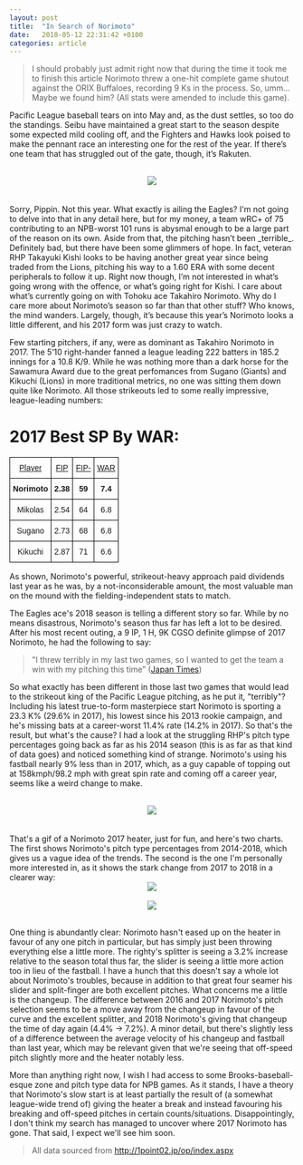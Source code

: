 ```yaml
---
layout: post
title:  "In Search of Norimoto"
date:   2018-05-12 22:31:42 +0100
categories: article
---
```


>I should probably just admit right now that during the time it took me to finish this article Norimoto threw a one-hit complete game shutout against the ORIX Buffaloes, recording 9 Ks in the process. So, umm… Maybe we found him? (All stats were amended to include this game).

Pacific League baseball tears on into May and, as the dust settles, so too do the standings. Seibu have maintained a great start to the season despite some expected mild cooling off, and the Fighters and Hawks look poised to make the pennant race an interesting one for the rest of the year. If there’s one team that has struggled out of the gate, though, it’s Rakuten.
<br><br/>
<div style="text-align:center"><img src ="https://i.imgur.com/QQ1LWy1.gif" /></div>  
<br><br/>
Sorry, Pippin. Not this year.    
What exactly is ailing the Eagles? I'm not going to delve into that in any detail here, but for my money, a team wRC+ of 75 contributing to an NPB-worst 101 runs is abysmal enough to be a large part of the reason on its own. Aside from that, the pitching hasn’t been _terrible_. Definitely bad, but there have been some glimmers of hope. In fact, veteran RHP Takayuki Kishi looks to be having another great year since being traded from the Lions, pitching his way to a 1.60 ERA with some decent peripherals to follow it up. Right now though, I’m not interested in what’s going wrong with the offence, or what’s going right for Kishi. I care about what’s currently going on with Tohoku ace Takahiro Norimoto. Why do I care more about Norimoto’s season so far than that other stuff? Who knows, the mind wanders. Largely, though, it’s because this year’s Norimoto looks a little different, and his 2017 form was just crazy to watch.  

Few starting pitchers, if any, were as dominant as Takahiro Norimoto in 2017. The 5’10 right-hander fanned a league leading 222 batters in 185.2 innings for a 10.8 K/9. While he was nothing more than a dark horse for the Sawamura Award due to the great perfomances from Sugano (Giants) and Kikuchi (Lions) in more traditional metrics, no one was sitting them down quite like Norimoto. All those strikeouts led to some really impressive, league-leading numbers:  
# 2017 Best SP By WAR:

<style type="text/css">
.tg  {border-collapse:collapse;border-spacing:0;}
.tg td{font-family:Arial, sans-serif;font-size:14px;padding:10px 5px;border-style:solid;border-width:1px;overflow:hidden;word-break:normal;border-color:black;}
.tg th{font-family:Arial, sans-serif;font-size:14px;font-weight:normal;padding:10px 5px;border-style:solid;border-width:1px;overflow:hidden;word-break:normal;border-color:black;}
.tg .tg-baqh{text-align:center;vertical-align:top}
.tg .tg-if35{text-decoration:underline;text-align:center;vertical-align:top}
.tg .tg-amwm{font-weight:bold;text-align:center;vertical-align:top}
</style>
<table class="tg">
  <tr>
    <th class="tg-if35">Player</th>
    <th class="tg-if35">FIP</th>
    <th class="tg-if35">FIP-</th>
    <th class="tg-if35">WAR</th>
  </tr>
  <tr>
    <td class="tg-amwm">Norimoto</td>
    <td class="tg-amwm">2.38</td>
    <td class="tg-amwm">59</td>
    <td class="tg-amwm">7.4</td>
  </tr>
  <tr>
    <td class="tg-baqh">Mikolas</td>
    <td class="tg-baqh">2.54</td>
    <td class="tg-baqh">64</td>
    <td class="tg-baqh">6.8</td>
  </tr>
  <tr>
    <td class="tg-baqh">Sugano</td>
    <td class="tg-baqh">2.73</td>
    <td class="tg-baqh">68</td>
    <td class="tg-baqh">6.8</td>
  </tr>
  <tr>
    <td class="tg-baqh">Kikuchi</td>
    <td class="tg-baqh">2.87</td>
    <td class="tg-baqh">71</td>
    <td class="tg-baqh">6.6</td>
  </tr>
</table>

As shown, Norimoto's powerful, strikeout-heavy approach paid dividends last year as he was, by a not-inconsiderable amount, the most valuable man on the mound with the fielding-independent stats to match.  

The Eagles ace's 2018 season is telling a different story so far. While by no means disastrous, Norimoto's season thus far has left a lot to be desired. After his most recent outing, a 9 IP, 1 H, 9K CGSO definite glimpse of 2017 Norimoto, he had the following to say:
>"I threw terribly in my last two games, so I wanted to get the team a win with my pitching this time” ([Japan Times](https://www.japantimes.co.jp/sports/2018/05/12/baseball/japanese-baseball/eagles-ace-takahiro-norimoto-hurls-one-hit-shutout/))  

So what exactly has been different in those last two games that would lead to the strikeout king of the Pacific League pitching, as he put it, "terribly"? Including his latest true-to-form masterpiece start Norimoto is sporting a 23.3 K% (29.6% in 2017), his lowest since his 2013 rookie campaign, and he's missing bats at a career-worst 11.4% rate (14.2% in 2017). So that's the result, but what's the cause? I had a look at the struggling RHP's pitch type percentages going back as far as his 2014 season (this is as far as that kind of data goes) and noticed something kind of strange. Norimoto's using his fastball nearly 9% less than in 2017, which, as a guy capable of topping out at 158kmph/98.2 mph with great spin rate and coming off a career year, seems like a weird change to make.
<br><br/>
<div style="text-align: center"><img src="https://media.giphy.com/media/l4pT4SIV3Fxr5xTXO/giphy.gif"/></div>
<br><br/>
That's a gif of a Norimoto 2017 heater, just for fun, and here's two charts. The first shows Norimoto's pitch type percentages from 2014-2018, which gives us a vague idea of the trends. The second is the one I'm personally more interested in, as it shows the stark change from 2017 to 2018 in a clearer way:
<br>
<div style="text-align: center"><img src="https://i.imgur.com/naIlTMb.png"/></div>
<br>
<div style="text-align: center"><img src="https://i.imgur.com/HXeyJ0O.png"/></div>
<br>

One thing is abundantly clear: Norimoto hasn't eased up on the heater in favour of any one pitch in particular, but has simply just been throwing everything else a little more. The righty's splitter is seeing a 3.2% increase relative to the season total thus far, the slider is seeing a little more action too in lieu of the fastball. I have a hunch that this doesn't say a whole lot about Norimoto's troubles, because in addition to that great four seamer his slider and split-finger are both excellent pitches. What concerns me a little is the changeup. The difference between 2016 and 2017 Norimoto's pitch selection seems to be a move away from the changeup in favour of the curve and the excellent splitter, and 2018 Norimoto's giving that changeup the time of day again (4.4% -> 7.2%). A minor detail, but there's slightly less of a difference between the average velocity of his changeup and fastball than last year, which may be
relevant given that we're seeing that off-speed pitch slightly more and the heater notably less.  

More than anything right now, I wish I had access to some Brooks-baseball-esque zone and pitch type data for NPB games. As it stands, I have a theory that Norimoto's slow start is at least partially the result of (a somewhat league-wide trend of) giving the heater a break and instead favouring his breaking and off-speed pitches in certain counts/situations. Disappointingly, I don't think my search has managed to uncover where 2017 Norimoto has gone. That said, I expect we'll see him soon.

>All data sourced from http://1point02.jp/op/index.aspx
